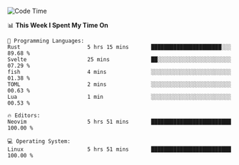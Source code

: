 <!-- [![Top Langs](https://github-readme-stats.vercel.app/api/top-langs/?username=gagahsyuja&theme=dracula&hide_border=true&border_radius=7)](https://github.com/anuraghazra/github-readme-stats) -->

<!--START_SECTION:waka-->
![Code Time](http://img.shields.io/badge/Code%20Time-405%20hrs%2043%20mins-blue)

📊 **This Week I Spent My Time On** 

```text
💬 Programming Languages: 
Rust                     5 hrs 15 mins       ██████████████████████░░░   89.68 % 
Svelte                   25 mins             ██░░░░░░░░░░░░░░░░░░░░░░░   07.29 % 
fish                     4 mins              ░░░░░░░░░░░░░░░░░░░░░░░░░   01.38 % 
TOML                     2 mins              ░░░░░░░░░░░░░░░░░░░░░░░░░   00.63 % 
Lua                      1 min               ░░░░░░░░░░░░░░░░░░░░░░░░░   00.53 % 

🔥 Editors: 
Neovim                   5 hrs 51 mins       █████████████████████████   100.00 % 

💻 Operating System: 
Linux                    5 hrs 51 mins       █████████████████████████   100.00 % 
```


<!--END_SECTION:waka-->
